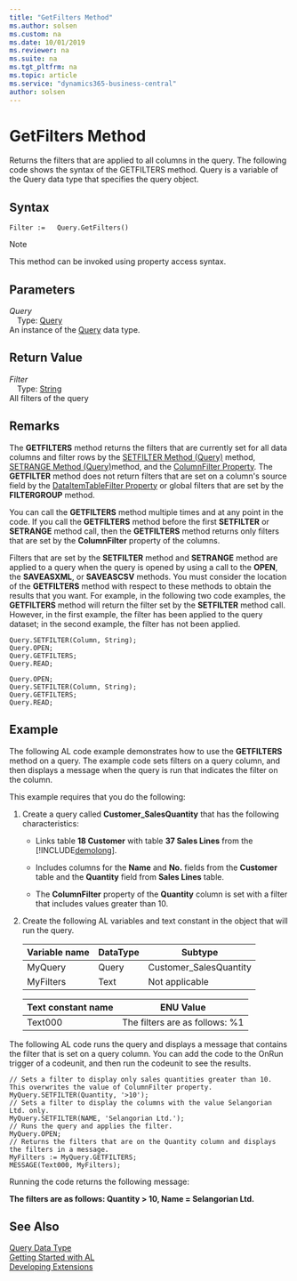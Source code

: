 ```yaml
---
title: "GetFilters Method"
ms.author: solsen
ms.custom: na
ms.date: 10/01/2019
ms.reviewer: na
ms.suite: na
ms.tgt_pltfrm: na
ms.topic: article
ms.service: "dynamics365-business-central"
author: solsen
---
```

[//]: # (START>DO_NOT_EDIT)
[//]: # (IMPORTANT:Do not edit any of the content between here and the END>DO_NOT_EDIT.)
[//]: # (Any modifications should be made in the .xml files in the ModernDev repo.)
# GetFilters Method
Returns the filters that are applied to all columns in the query. The following code shows the syntax of the GETFILTERS method. Query is a variable of the Query data type that specifies the query object.


## Syntax
```
Filter :=   Query.GetFilters()
```
> [!NOTE]  
> This method can be invoked using property access syntax.  

## Parameters
*Query*  
&emsp;Type: [Query](query-data-type.md)  
An instance of the [Query](query-data-type.md) data type.  

## Return Value
*Filter*  
&emsp;Type: [String](../string/string-data-type.md)  
All filters of the query  


[//]: # (IMPORTANT: END>DO_NOT_EDIT)

## Remarks  
 The **GETFILTERS** method returns the filters that are currently set for all data columns and filter rows by the [SETFILTER Method \(Query\)](../../methods-auto/query/queryinstance-setfilter-method.md) method, [SETRANGE Method \(Query\)](../../methods-auto/query/queryinstance-setrange-method.md)method, and the [ColumnFilter Property](../../properties/devenv-columnfilter-property.md). The **GETFILTER** method does not return filters that are set on a column's source field by the [DataItemTableFilter Property](../../properties/devenv-dataitemtable-filter-property.md) or global filters that are set by the **FILTERGROUP** method.  

<!-- Links For more information, see [Understanding Query Filters](Understanding-Query-Filters.md) and [How to: Set Up Filter Rows in Query Designer](How-to-Set-Up-Filter-Rows-in-Query-Designer.md). -->  
  
 You can call the **GETFILTERS** method multiple times and at any point in the code. If you call the **GETFILTERS** method before the first **SETFILTER** or **SETRANGE** method call, then the **GETFILTERS** method returns only filters that are set by the **ColumnFilter** property of the columns.  
  
 Filters that are set by the **SETFILTER** method and **SETRANGE** method are applied to a query when the query is opened by using a call to the **OPEN**, the **SAVEASXML**, or **SAVEASCSV** methods. You must consider the location of the **GETFILTERS** method with respect to these methods to obtain the results that you want. For example, in the following two code examples, the **GETFILTERS** method will return the filter set by the **SETFILTER** method call. However, in the first example, the filter has been applied to the query dataset; in the second example, the filter has not been applied.  
  
```  
Query.SETFILTER(Column, String);  
Query.OPEN;   
Query.GETFILTERS;  
Query.READ;  
```  
  
```  
Query.OPEN;   
Query.SETFILTER(Column, String);  
Query.GETFILTERS;  
Query.READ;  
```  
  
## Example  
 The following AL code example demonstrates how to use the **GETFILTERS** method on a query. The example code sets filters on a query column, and then displays a message when the query is run that indicates the filter on the column.  
  
 This example requires that you do the following:  
  
1.  Create a query called **Customer\_SalesQuantity** that has the following characteristics:  
  
    -   Links table **18 Customer** with table **37 Sales Lines** from the [!INCLUDE[demolong](../../includes/demolong_md.md)].  
  
    -   Includes columns for the **Name** and **No.** fields from the **Customer** table and the **Quantity** field from **Sales Lines** table.  
  
         <!--NAV For step-by-step instructions for creating this query, see [Walkthrough: Creating a Query to Link Two Tables](Walkthrough--Creating-a-Query-to-Link-Two-Tables.md).-->  
  
    -   The **ColumnFilter** property of the **Quantity** column is set with a filter that includes values greater than 10.  
  
2.  Create the following AL variables and text constant in the object that will run the query.  
  
    |Variable name|DataType|Subtype|  
    |-------------------|--------------|-------------|  
    |MyQuery|Query|Customer\_SalesQuantity|  
    |MyFilters|Text|Not applicable|  
  
    |Text constant name|ENU Value|  
    |------------------------|---------------|  
    |Text000|The filters are as follows: %1|  
  
 The following AL code runs the query and displays a message that contains the filter that is set on a query column. You can add the code to the OnRun trigger of a codeunit, and then run the codeunit to see the results.  
  
```  
// Sets a filter to display only sales quantities greater than 10. This overwrites the value of ColumnFilter property.  
MyQuery.SETFILTER(Quantity, '>10');  
// Sets a filter to display the columns with the value Selangorian Ltd. only.  
MyQuery.SETFILTER(NAME, 'Selangorian Ltd.');  
// Runs the query and applies the filter.  
MyQuery.OPEN;  
// Returns the filters that are on the Quantity column and displays the filters in a message.  
MyFilters := MyQuery.GETFILTERS;  
MESSAGE(Text000, MyFilters);  
```  
  
 Running the code returns the following message:  
  
 **The filters are as follows: Quantity > 10, Name = Selangorian Ltd.**  
  

## See Also
[Query Data Type](query-data-type.md)  
[Getting Started with AL](../../devenv-get-started.md)  
[Developing Extensions](../../devenv-dev-overview.md)